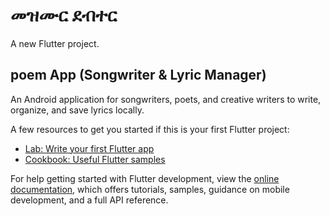 # መዝሙር ደብተር 

A new Flutter project.

## poem App (Songwriter & Lyric Manager)


An Android application for songwriters, poets, and creative writers to write, organize, and save lyrics locally.



A few resources to get you started if this is your first Flutter project:

- [Lab: Write your first Flutter app](https://docs.flutter.dev/get-started/codelab)
- [Cookbook: Useful Flutter samples](https://docs.flutter.dev/cookbook)

For help getting started with Flutter development, view the
[online documentation](https://docs.flutter.dev/), which offers tutorials,
samples, guidance on mobile development, and a full API reference.

